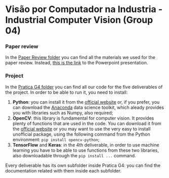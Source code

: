 # Visão por Computador na Industria - Industrial Computer Vision (Group 04)

### Paper review
In the [Paper Review folder](https://github.com/Cordeiro-root/VCI/tree/master/Paper%20Review) you can find all the materials we used for the paper review. 
Instead, [this is the link](https://docs.google.com/presentation/d/1zD94taaeZvWQRtxkT_ir4Kk1xHnKp3frgIj0s6lziBg/edit?usp=sharing) to the Powerpoint presentation.

### Project
In the [Pratica G4 folder](https://github.com/Cordeiro-root/VCI/tree/master/Pratica%20G4) you can find all our code for the five deliverables of the project. In order to be able to run it, you need to install:

 1) **Python**: you can install it from the [official website](https://www.python.org/downloads/) or, if you prefer, you can download the [Anaconda](https://www.anaconda.com/products/individual) data science toolkit, which aleady provides you with libraries such as Numpy, also required;
 2) **OpenCV**: this library is fundamental for computer vision. It provides plenty of functions that are used in the code. You can download it from the [official website](https://opencv.org/) or you may want to use the very easy to install unofficial package, using the following command from the Python environment: ``` pip install opencv-python ```;
 3) **TensorFlow** and **Keras**: in the 4th deliverable, in order to use machine learning you have to be able to use functions from these two libraries, also downloadable through the ``` pip install ... ``` command.

Every deliverable has its own subfolder inside Pratica G4: you can find the documentation related with them inside each subfolder.